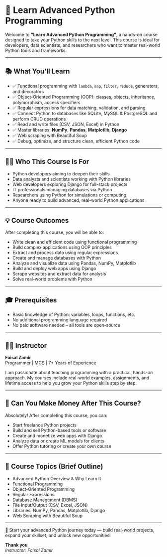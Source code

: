 # 🚀 Learn Advanced Python Programming

Welcome to **"Learn Advanced Python Programming"**, a hands-on course designed to take your Python skills to the next level. This course is ideal for developers, data scientists, and researchers who want to master real-world Python tools and frameworks.

---

## 📚 What You'll Learn

- ✅ Functional programming with `lambda`, `map`, `filter`, `reduce`, generators, and decorators
- ✅ Object-Oriented Programming (OOP): classes, objects, inheritance, polymorphism, access specifiers
- ✅ Regular expressions for data matching, validation, and parsing
- ✅ Connect Python to databases like SQLite, MySQL & PostgreSQL and perform CRUD operations
- ✅ Read and write files (CSV, JSON, Excel) in Python
- ✅ Master libraries: **NumPy**, **Pandas**, **Matplotlib**, **Django**
- ✅ Web scraping with Beautiful Soup
- ✅ Debug, optimize, and structure clean, efficient Python code

---

## 🧑‍🎓 Who This Course Is For

- Python developers aiming to deepen their skills
- Data analysts and scientists working with Python libraries
- Web developers exploring Django for full-stack projects
- IT professionals managing databases via Python
- Researchers using Python for simulations or computing
- Anyone ready to build advanced, real-world Python applications

---

## 💡 Course Outcomes

After completing this course, you will be able to:

- Write clean and efficient code using functional programming
- Build complex applications using OOP principles
- Extract and process data using regular expressions
- Create and manage databases with Python
- Analyze and visualize data using Pandas, NumPy, Matplotlib
- Build and deploy web apps using Django
- Scrape websites and extract data for analysis
- Solve real-world problems with Python

---

## 🎓 Prerequisites

- Basic knowledge of Python: variables, loops, functions, etc.
- No additional programming language required
- No paid software needed – all tools are open-source

---

## 🧑‍🏫 Instructor

**Faisal Zamir**  
Programmer | MCS | 7+ Years of Experience

I am passionate about teaching programming with a practical, hands-on approach. My courses include real-world examples, assignments, and lifetime access to help you grow your Python skills step by step.

---

## 💼 Can You Make Money After This Course?

Absolutely! After completing this course, you can:

- Start freelance Python projects
- Build and sell Python-based tools or software
- Create and monetize web apps with Django
- Analyze data or create ML models for clients
- Offer Python tutoring or create your own course

---

## 📂 Course Topics (Brief Outline)

- Advanced Python Overview & Why Learn It
- Functional Programming
- Object-Oriented Programming
- Regular Expressions
- Database Management (DBMS)
- File Input/Output (CSV, Excel, JSON)
- Libraries: NumPy, Pandas, Matplotlib, Django
- Web Scraping with Beautiful Soup

---

📣 Start your advanced Python journey today — build real-world projects, expand your skillset, and unlock new opportunities!

**Thank you**  
*Instructor: Faisal Zamir*
